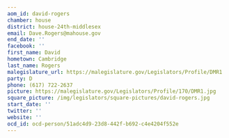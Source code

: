 ```yaml
---
aom_id: david-rogers
chamber: house
district: house-24th-middlesex
email: Dave.Rogers@mahouse.gov
end_date: ''
facebook: ''
first_name: David
hometown: Cambridge
last_name: Rogers
malegislature_url: https://malegislature.gov/Legislators/Profile/DMR1
party: D
phone: (617) 722-2637
picture: https://malegislature.gov/Legislators/Profile/170/DMR1.jpg
square_picture: /img/legislators/square-pictures/david-rogers.jpg
start_date: ''
twitter: ''
website: ''
ocd_id: ocd-person/51adc4d9-23d8-442f-b692-c4e4204f552e
---
```

